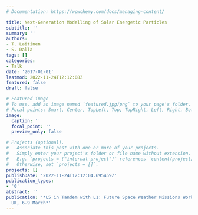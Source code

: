 ```yaml
---
# Documentation: https://wowchemy.com/docs/managing-content/

title: Next-Generation Modelling of Solar Energetic Particles
subtitle: ''
summary: ''
authors:
- T. Laitinen
- S. Dalla
tags: []
categories:
- Talk
date: '2017-01-01'
lastmod: 2022-11-24T12:12:08Z
featured: false
draft: false

# Featured image
# To use, add an image named `featured.jpg/png` to your page's folder.
# Focal points: Smart, Center, TopLeft, Top, TopRight, Left, Right, BottomLeft, Bottom, BottomRight.
image:
  caption: ''
  focal_point: ''
  preview_only: false

# Projects (optional).
#   Associate this post with one or more of your projects.
#   Simply enter your project's folder or file name without extension.
#   E.g. `projects = ["internal-project"]` references `content/project/deep-learning/index.md`.
#   Otherwise, set `projects = []`.
projects: []
publishDate: '2022-11-24T12:12:04.695459Z'
publication_types:
- '0'
abstract: ''
publication: '*L5 in Tandem with L1: Future Space Weather Missions Workshop, London,
  UK, 6-9 March*'
---
```

